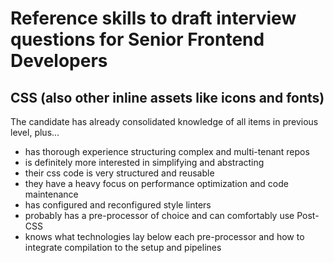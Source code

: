 # Reference skills to draft interview questions for Senior Frontend Developers

## CSS (also other inline assets like icons and fonts)

The candidate has already consolidated knowledge of all items in previous level, plus...

* has thorough experience structuring complex and multi-tenant repos
* is definitely more interested in simplifying and abstracting
* their css code is very structured and reusable
* they have a heavy focus on performance optimization and code maintenance
* has configured and reconfigured style linters
* probably has a pre-processor of choice and can comfortably use Post-CSS
* knows what technologies lay below each pre-processor and how to integrate compilation to the setup and pipelines
